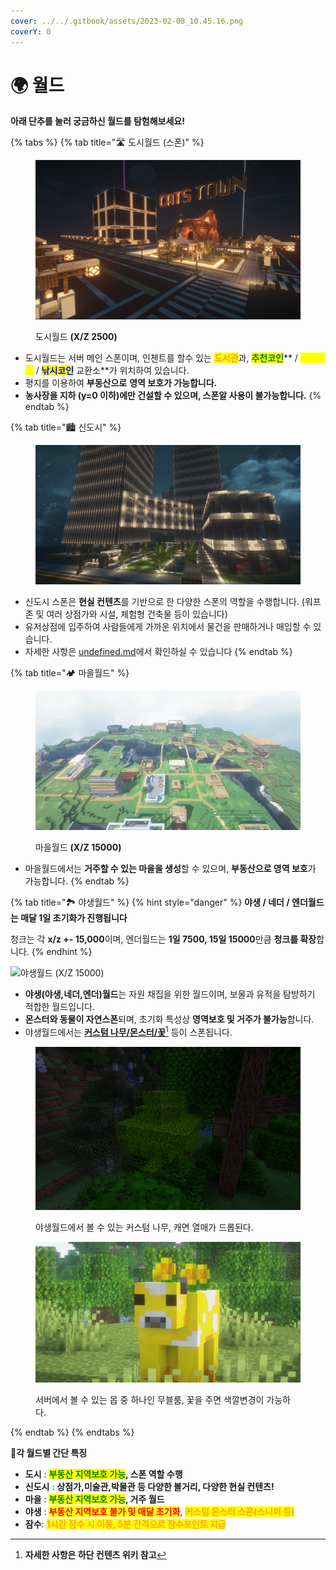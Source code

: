 ```yaml
---
cover: ../../.gitbook/assets/2023-02-08_10.45.16.png
coverY: 0
---
```


# 🌍 월드

**아래 단추를 눌러 궁금하신 월드를 탐험해보세요!**

{% tabs %}
{% tab title="🛣️ 도시월드 (스폰)" %}
<figure><img src="../../.gitbook/assets/image (63).png" alt=""><figcaption><p>도시월드 <strong>(X/Z 2500)</strong></p></figcaption></figure>

* 도시월드는 서버 메인 스폰이며, 인첸트를 할수 있는 <mark style="color:orange;">**도서관**</mark>과, <mark style="color:green;">**추천코인**</mark>** / **<mark style="color:yellow;">**작물코인**</mark>** / **<mark style="color:blue;">**낚시코인**</mark>** 교환소**가 위치하여 있습니다.
* 평지를 이용하여 **부동산으로** **영역 보호가 가능합니다.**
* **농사장을 지하 (y=0 이하)에만 건설할 수 있으며, 스폰알 사용이 불가능합니다.**
{% endtab %}

{% tab title="🏙️ 신도시" %}
<figure><img src="../../.gitbook/assets/image (143).png" alt=""><figcaption></figcaption></figure>

* 신도시 스폰은 **현실 컨텐츠**를 기반으로 한 다양한 스폰의 역할을 수행합니다. (워프존 및 여러 상점가와 시설, 체험형 건축물 등이 있습니다)&#x20;
* 유저상점에 입주하여 사람들에게 가까운 위치에서 물건을 판매하거나 매입할 수 있습니다.
* 자세한 사항은 [undefined.md](undefined.md "mention")에서 확인하실 수 있습니다
{% endtab %}

{% tab title="🏕️ 마을월드" %}
<figure><img src="../../.gitbook/assets/image (141).png" alt=""><figcaption><p>마을월드 <strong>(X/Z 15000)</strong></p></figcaption></figure>

* 마을월드에서는 **거주할 수 있는 마을을 생성**할 수 있으며, **부동산으로 영역 보호**가 가능합니다.
{% endtab %}

{% tab title="🏞️ 야생월드" %}
{% hint style="danger" %}
**야생 / 네더 / 엔더월드는 매달 1일 초기화가 진행됩니다**

청크는 각 **x/z +- 15,000**이며, 엔더월드는 **1일 7500, 15일 15000**만큼 **청크를 확장**합니다.
{% endhint %}

![야생월드 (X/Z 15000)](../../.gitbook/assets/2022-07-04\_02.17.13.png)

* **야생(야생,네더,엔더)월드**는 자원 채집을 위한 월드이며, 보물과 유적을 탐방하기 적합한 월드입니다.&#x20;
* **몬스터와 동물이 자연스폰**되며, 초기화 특성상 **영역보호 및 거주가 불가능**합니다.
* 야생월드에서는 [**커스텀 나무/몬스터/꽃**](#user-content-fn-1)[^1] 등이 스폰됩니다.



<figure><img src="../../.gitbook/assets/image (1) (1) (1).png" alt=""><figcaption><p>야생월드에서 볼 수 있는 커스텀 나무, 캐면 열매가 드롭된다.</p></figcaption></figure>

<figure><img src="../../.gitbook/assets/2022-08-15_21.06.02 (1).png" alt=""><figcaption><p>서버에서 볼 수 있는 몹 중 하나인 무블룸, 꽃을 주면 색깔변경이 가능하다.</p></figcaption></figure>
{% endtab %}
{% endtabs %}

**🔸각 월드별 간단 특징**

* **도시** : <mark style="color:green;">**부동산 지역보호 가능**</mark>**, 스폰 역할 수행**
* **신도시** : **상점가,미술관,박물관 등 다양한 볼거리, 다양한 현실 컨텐츠!**&#x20;
* **마을** : <mark style="color:green;">**부동산 지역보호 가능**</mark>**, 거주 월드**
* **야생** : <mark style="color:red;">**부동산 지역보호 불가 및 매달 초기화**</mark>, <mark style="color:orange;"></mark> <mark style="color:orange;"></mark> <mark style="color:orange;"></mark><mark style="color:orange;">**커스텀 몬스터 스폰(스니퍼 등)**</mark>
* **잠수**: <mark style="color:orange;">**1시간 잠수 시 이동, 5분 간격으로 잠수포인트 지급**</mark>



[^1]: **자세한 사항은 하단 컨텐츠  위키 참고**
